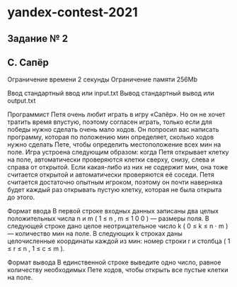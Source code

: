 # yandex-contest-2021
## Задание № 2

## C. Сапёр
Ограничение времени	2 секунды
Ограничение памяти	256Mb

Ввод	стандартный ввод или input.txt
Вывод	стандартный вывод или output.txt

Программист Петя очень любит играть в игру «Сапёр». Но он не хочет тратить время впустую, поэтому согласен играть, только если для победы нужно сделать очень мало ходов. Он попросил вас написать программу, которая по положению мин определяет, сколько ходов нужно сделать Пете, чтобы определить местоположение всех мин на поле.
Игра устроена следующим образом: когда Петя открывает клетку на поле, автоматически проверяются клетки сверху, снизу, слева и справа от открытой. Если какая-либо из них не содержит мин, она тоже считается открытой и автоматически проверяются её соседи. Петя считается достаточно опытным игроком, поэтому он почти наверняка будет каждый раз открывать пустую клетку, которая не была открыта до этого.

Формат ввода
В первой строке входных данных записаны два целых положительных числа
n
и
m
(
1
≤
n
,
m
≤
1
0
0
) — размеры поля.
В следующей строке дано целое неотрицательное число
k
(
0
≤
k
≤
n
⋅
m
) — количество мин на поле. В следующих
k
строках даны целочисленные координаты каждой из мин: номер строки
r
и столбца  (
1
≤
r
≤
n
,
1
≤
c
≤
m
).

Формат вывода
В единственной строке выведите одно число, равное количеству необходимых Пете ходов, чтобы открыть все пустые клетки на поле.

